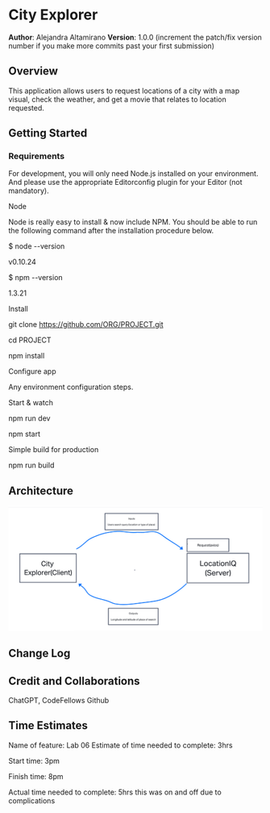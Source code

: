 # City Explorer

**Author**: Alejandra Altamirano
**Version**: 1.0.0 (increment the patch/fix version number if you make more commits past your first submission)

## Overview

This application allows users to request locations of a city with a map visual, check the weather, and get a movie that relates to location requested.

## Getting Started

### Requirements

For development, you will only need Node.js installed on your environment. And please use the appropriate Editorconfig plugin for your Editor (not mandatory).

Node

Node is really easy to install & now include NPM. You should be able to run the following command after the installation procedure below.

$ node --version

v0.10.24

$ npm --version

1.3.21

Install

git clone https://github.com/ORG/PROJECT.git

cd PROJECT

npm install

Configure app

Any environment configuration steps.

Start & watch

npm run dev

npm start

Simple build for production

npm run build


## Architecture

![Alt text](<Screenshot 2023-08-21 at 12.50.51 PM.png>)

## Change Log


## Credit and Collaborations

ChatGPT, CodeFellows Github

## Time Estimates

Name of feature: Lab 06
Estimate of time needed to complete: 3hrs

Start time: 3pm

Finish time: 8pm

Actual time needed to complete: 5hrs this was on and off due to complications